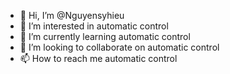 - 👋 Hi, I’m @Nguyensyhieu
- 👀 I’m interested in automatic control
- 🌱 I’m currently learning automatic control
- 💞️ I’m looking to collaborate on automatic control
- 📫 How to reach me automatic control

<!---
Nguyensyhieu/Nguyensyhieu is a ✨ special ✨ repository because its `README.md` (this file) appears on your GitHub profile.
You can click the Preview link to take a look at your changes.
--->

